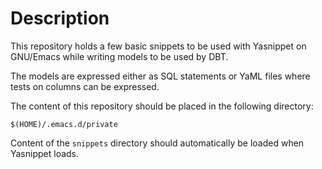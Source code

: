 # Description

This repository holds a few basic snippets to be used with Yasnippet on GNU/Emacs while writing models to be used by DBT.

The models are expressed either as SQL statements or YaML files where tests on columns can be expressed.


The content of this repository should be placed in the following directory:

```
$(HOME)/.emacs.d/private

```

Content of the `snippets` directory should automatically be loaded when Yasnippet loads.

